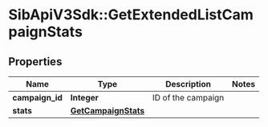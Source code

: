 # SibApiV3Sdk::GetExtendedListCampaignStats

## Properties
Name | Type | Description | Notes
------------ | ------------- | ------------- | -------------
**campaign_id** | **Integer** | ID of the campaign | 
**stats** | [**GetCampaignStats**](GetCampaignStats.md) |  | 


